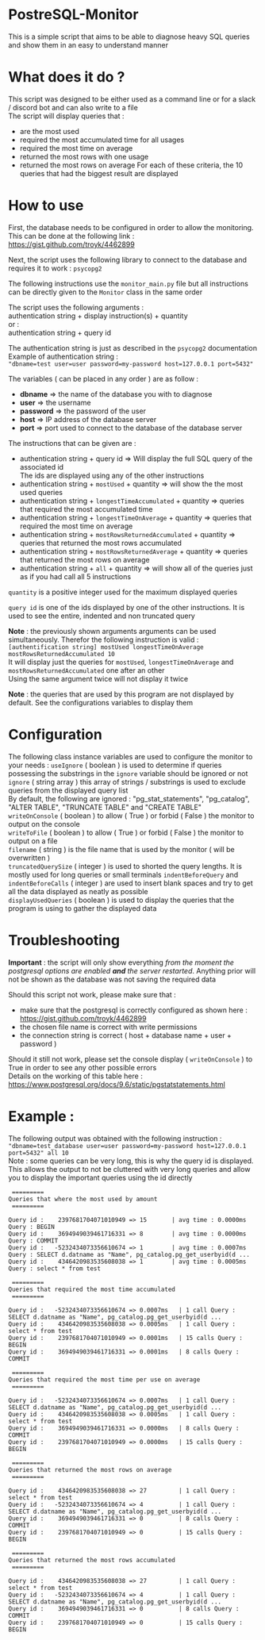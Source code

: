 # PostreSQL-Monitor
This is a simple script that aims to be able to diagnose heavy SQL queries and show them in an easy to understand manner 

# What does it do ?
This script was designed to be either used as a command line or for a slack / discord bot and can also write to a file<br/>
The script will display queries that :
- are the most used
- required the most accumulated time for all usages
- required the most time on average
- returned the most rows with one usage
- returned the most rows on average
For each of these criteria, the 10 queries that had the biggest result are displayed

# How to use
First, the database needs to be configured in order to allow the monitoring. This can be done at the following link : <a href='https://gist.github.com/troyk/4462899'>https://gist.github.com/troyk/4462899</a>

Next, the script uses the following library to connect to the database and requires it to work : `psycopg2`

The following instructions use the `monitor_main.py` file but all instructions can be directly given to the `Monitor` class in the same order

The script uses the following arguments : <br/>
authentication string + display instruction(s) + quantity<br/>
or :<br/>
authentication string + query id

The authentication string is just as described in the `psycopg2` documentation<br/>
Example of authentication string :<br />
`"dbname=test user=user password=my-password host=127.0.0.1 port=5432"`

The variables ( can be placed in any order ) are as follow :
- **dbname** => the name of the database you with to diagnose
- **user** => the username
- **password** => the password of the user
- **host** => IP address of the database server
- **port** => port used to connect to the database of the database server

The instructions that can be given are :
- authentication string + query id => Will display the full SQL query of the associated id<br/>
The ids are displayed using any of the other instructions
- authentication string + `mostUsed` + quantity => will show the the most used queries
- authentication string + `longestTimeAccumulated` + quantity => queries that required the most accumulated time
- authentication string + `longestTimeOnAverage` + quantity => queries that required the most time on average
- authentication string + `mostRowsReturnedAccumulated` + quantity => queries that returned the most rows accumulated
- authentication string + `mostRowsReturnedAverage` + quantity => queries that returned the most rows on average
- authentication string + `all` + quantity => will show all of the queries just as if you had call all 5 instructions

`quantity` is a positive integer used for the maximum displayed queries

`query id` is one of the ids displayed by one of the other instructions. It is used to see the entire, indented and non truncated query

**Note** : the previously shown arguments arguments can be used simultaneously. Therefor the following instruction is valid :<br/>
`[authentification string] mostUsed longestTimeOnAverage mostRowsReturnedAccumulated 10`<br/>
It will display just the queries for `mostUsed`, `longestTimeOnAverage` and `mostRowsReturnedAccumulated` one after an other<br/>
Using the same argument twice will not display it twice

**Note** : the queries that are used by this program are not displayed by default. See the configurations variables to display them

# Configuration

The following class instance variables are used to configure the monitor to your needs :
`useIgnore` ( boolean ) is used to determine if queries possessing the substrings in the `ignore` variable should be ignored or not<br/>
`ignore` ( string array ) this array of strings / substrings is used to exclude queries from the displayed query list<br/>
By default, the following are ignored : "pg_stat_statements", "pg_catalog", "ALTER TABLE", "TRUNCATE TABLE" and "CREATE TABLE"<br/>
`writeOnConsole` ( boolean ) to allow ( True ) or forbid ( False ) the monitor to output on the console<br/>
`writeToFile` ( boolean ) to allow ( True ) or forbid ( False ) the monitor to output on a file<br/>
`filename` ( string ) is the file name that is used by the monitor ( will be overwritten )<br/>
`truncatedQuerySize` ( integer ) is used to shorted the query lengths. It is mostly used for long queries or small terminals
`indentBeforeQuery` and `indentBeforeCalls` ( integer ) are used to insert blank spaces and try to get all the data displayed as neatly as possible <br/>
`displayUsedQueries` ( boolean ) is used to display the queries that the program is using to gather the displayed data

# Troubleshooting
**Important** : the script will only show everything *from the moment the postgresql options are enabled* ***and*** *the server restarted*. Anything prior will not be shown as the database was not
saving the required data

Should this script not work, please make sure that :
- make sure that the postgresql is correctly configured as shown here : https://gist.github.com/troyk/4462899
- the chosen file name is correct with write permissions
- the connection string is correct ( host + database name + user + password )

Should it still not work, please set the console display ( `writeOnConsole` ) to True in order to see any other possible errors<br/>
Details on the working of this table here : https://www.postgresql.org/docs/9.6/static/pgstatstatements.html

# Example :
The following output was obtained with the following instruction : `"dbname=test_database user=user password=my-password host=127.0.0.1 port=5432" all 10`<br />
Note : some queries can be very long, this is why the query id is displayed. This allows the output to not be cluttered with very long queries and allow you to display the important queries using the id directly
<br />

     =========
    Queries that where the most used by amount
     =========
    
    Query id :    2397681704071010949 => 15       | avg time : 0.0000ms Query : BEGIN
    Query id :    3694949039461716331 => 8        | avg time : 0.0000ms Query : COMMIT
    Query id :   -5232434073356610674 => 1        | avg time : 0.0007ms Query : SELECT d.datname as "Name", pg_catalog.pg_get_userbyid(d ...
    Query id :    4346420983535608038 => 1        | avg time : 0.0005ms Query : select * from test

     =========
    Queries that required the most time accumulated
     =========
    
    Query id :   -5232434073356610674 => 0.0007ms   | 1 call Query : SELECT d.datname as "Name", pg_catalog.pg_get_userbyid(d ...
    Query id :    4346420983535608038 => 0.0005ms   | 1 call Query : select * from test
    Query id :    2397681704071010949 => 0.0001ms   | 15 calls Query : BEGIN
    Query id :    3694949039461716331 => 0.0001ms   | 8 calls Query : COMMIT
    
     =========
    Queries that required the most time per use on average
     =========
    
    Query id :   -5232434073356610674 => 0.0007ms   | 1 call Query : SELECT d.datname as "Name", pg_catalog.pg_get_userbyid(d ...
    Query id :    4346420983535608038 => 0.0005ms   | 1 call Query : select * from test
    Query id :    3694949039461716331 => 0.0000ms   | 8 calls Query : COMMIT
    Query id :    2397681704071010949 => 0.0000ms   | 15 calls Query : BEGIN
    
     =========
    Queries that returned the most rows on average
     =========
    
    Query id :    4346420983535608038 => 27         | 1 call Query : select * from test
    Query id :   -5232434073356610674 => 4          | 1 call Query : SELECT d.datname as "Name", pg_catalog.pg_get_userbyid(d ...
    Query id :    3694949039461716331 => 0          | 8 calls Query : COMMIT
    Query id :    2397681704071010949 => 0          | 15 calls Query : BEGIN
    
     =========
    Queries that returned the most rows accumulated
     =========
    
    Query id :    4346420983535608038 => 27         | 1 call Query : select * from test
    Query id :   -5232434073356610674 => 4          | 1 call Query : SELECT d.datname as "Name", pg_catalog.pg_get_userbyid(d ...
    Query id :    3694949039461716331 => 0          | 8 calls Query : COMMIT
    Query id :    2397681704071010949 => 0          | 15 calls Query : BEGIN
